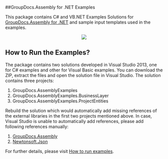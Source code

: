 ##GroupDocs.Assembly for .NET Examples

This package contains C# and VB.NET Examples Solutions for [GroupDocs.Assembly for .NET](http://groupdocs.com/dot-net/document-assembly-library) and sample input templates used in the examples.

<p align="center">
  <a title="Download complete GroupDocs.Assembly for .NET source code" href="https://github.com/groupdocsassembly/GroupDocs_Assembly_NET/archive/master.zip">
	<img src="https://raw.github.com/AsposeExamples/java-examples-dashboard/master/images/downloadZip-Button-Large.png" />
  </a>
</p>

## How to Run the Examples?

The package contains two solutions developed in Visual Studio 2013, one for C# examples and other for Visual Basic examples. You can download the ZIP, extract the files and open the solution file in Visual Studio. The solution contains three projects:

1) GroupDocs.AssemblyExamples                  
2) GroupDocs.AssemblyExamples.BusinessLayer    
3) GroupDocs.AssemblyExamples.ProjectEntities

Rebuild the solution which would automatically add missing references of the external libraries in the first two projects mentioned above. In case, Visual Studio is unable to automatically add references, please add following references manually:

1) [GroupDocs.Assembly](https://www.nuget.org/packages/GroupDocs.Assembly/)
2) [Newtonsoft.Json](https://www.nuget.org/packages/Newtonsoft.Json/)

For further details, please visit [How to run examples](http://groupdocs.com/docs/display/assemblynet/How+to+Run+Examples).
